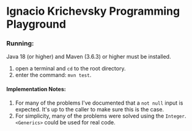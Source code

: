 # Ignacio Krichevsky Programming Playground

### Running:

Java 18 (or higher) and Maven (3.6.3) or higher must be installed.

1. open a terminal and `cd` to the root directory.
2. enter the command: `mvn test`.

#### Implementation Notes:

1. For many of the problems I've documented that a `not null` input is expected. It's up to the caller to make sure this
   is the case.
2. For simplicity, many of the problems were solved using the `Integer`. `<Generics>` could be used for real code.
